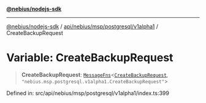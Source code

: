 [**@nebius/nodejs-sdk**](../../../../../../README.md)

***

[@nebius/nodejs-sdk](../../../../../../README.md) / [api/nebius/msp/postgresql/v1alpha1](../README.md) / CreateBackupRequest

# Variable: CreateBackupRequest

> **CreateBackupRequest**: [`MessageFns`](../../../../../../runtime/protos/core/interfaces/MessageFns.md)\<[`CreateBackupRequest`](../interfaces/CreateBackupRequest.md), `"nebius.msp.postgresql.v1alpha1.CreateBackupRequest"`\>

Defined in: src/api/nebius/msp/postgresql/v1alpha1/index.ts:399

